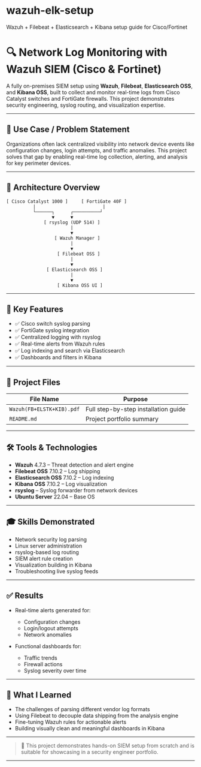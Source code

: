 # wazuh-elk-setup
Wazuh + Filebeat + Elasticsearch + Kibana setup guide for Cisco/Fortinet
# 🔍 Network Log Monitoring with Wazuh SIEM (Cisco & Fortinet)

A fully on-premises SIEM setup using **Wazuh**, **Filebeat**, **Elasticsearch OSS**, and **Kibana OSS**, built to collect and monitor real-time logs from Cisco Catalyst switches and FortiGate firewalls. This project demonstrates security engineering, syslog routing, and visualization expertise.

---

## 🎯 Use Case / Problem Statement

Organizations often lack centralized visibility into network device events like configuration changes, login attempts, and traffic anomalies. This project solves that gap by enabling real-time log collection, alerting, and analysis for key perimeter devices.

---

## 🧱 Architecture Overview

```
[ Cisco Catalyst 1000 ]     [ FortiGate 40F ]
          |                         |
          └──────┐      ┌──────────┘
                 ▼      ▼
              [ rsyslog (UDP 514) ]
                        |
                        ▼
                  [ Wazuh Manager ]
                        |
                        ▼
                   [ Filebeat OSS ]
                        |
                        ▼
               [ Elasticsearch OSS ]
                        |
                        ▼
                   [ Kibana OSS UI ]
```

---

## 🚀 Key Features

* ✅ Cisco switch syslog parsing
* ✅ FortiGate syslog integration
* ✅ Centralized logging with rsyslog
* ✅ Real-time alerts from Wazuh rules
* ✅ Log indexing and search via Elasticsearch
* ✅ Dashboards and filters in Kibana

---

## 📂 Project Files

| File Name                 | Purpose                              |
| ------------------------- | ------------------------------------ |
| `Wazuh(FB+ELSTK+KIB).pdf` | Full step-by-step installation guide |
| `README.md`               | Project portfolio summary            |

---

## 🛠️ Tools & Technologies

* **Wazuh** 4.7.3 – Threat detection and alert engine
* **Filebeat OSS** 7.10.2 – Log shipping
* **Elasticsearch OSS** 7.10.2 – Log indexing
* **Kibana OSS** 7.10.2 – Log visualization
* **rsyslog** – Syslog forwarder from network devices
* **Ubuntu Server** 22.04 – Base OS

---

## 🎓 Skills Demonstrated

* Network security log parsing
* Linux server administration
* rsyslog-based log routing
* SIEM alert rule creation
* Visualization building in Kibana
* Troubleshooting live syslog feeds

---

## ✅ Results

* Real-time alerts generated for:

  * Configuration changes
  * Login/logout attempts
  * Network anomalies
* Functional dashboards for:

  * Traffic trends
  * Firewall actions
  * Syslog severity over time

---

## 🧠 What I Learned

* The challenges of parsing different vendor log formats
* Using Filebeat to decouple data shipping from the analysis engine
* Fine-tuning Wazuh rules for actionable alerts
* Building visually clean and meaningful dashboards in Kibana

---

> 📌 This project demonstrates hands-on SIEM setup from scratch and is suitable for showcasing in a security engineer portfolio.

---


